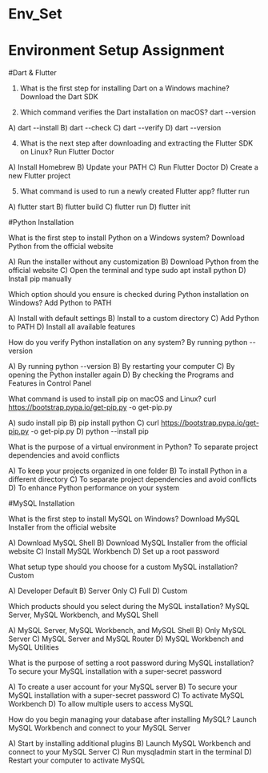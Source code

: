 # Env_Set

# Environment Setup Assignment

#Dart & Flutter

1. What is the first step for installing Dart on a Windows machine?
Download the Dart SDK


2. Which command verifies the Dart installation on macOS?
dart --version

A) dart --install
B) dart --check
C) dart --verify
D) dart --version


4. What is the next step after downloading and extracting the Flutter SDK on Linux?
 Run Flutter Doctor

A) Install Homebrew
B) Update your PATH
C) Run Flutter Doctor
D) Create a new Flutter project


5. What command is used to run a newly created Flutter app?
flutter run

A) flutter start
B) flutter build
C) flutter run
D) flutter init


#Python Installation

What is the first step to install Python on a Windows system?
 Download Python from the official website
 
A) Run the installer without any customization
B) Download Python from the official website
C) Open the terminal and type sudo apt install python
D) Install pip manually

Which option should you ensure is checked during Python installation on Windows?
Add Python to PATH

A) Install with default settings
B) Install to a custom directory
C) Add Python to PATH
D) Install all available features

How do you verify Python installation on any system?
By running python --version

A) By running python --version
B) By restarting your computer
C) By opening the Python installer again
D) By checking the Programs and Features in Control Panel

What command is used to install pip on macOS and Linux?
curl https://bootstrap.pypa.io/get-pip.py -o get-pip.py


A) sudo install pip
B) pip install python
C) curl https://bootstrap.pypa.io/get-pip.py -o get-pip.py
D) python --install pip

What is the purpose of a virtual environment in Python?
To separate project dependencies and avoid conflicts

A) To keep your projects organized in one folder
B) To install Python in a different directory
C) To separate project dependencies and avoid conflicts
D) To enhance Python performance on your system

#MySQL Installation

What is the first step to install MySQL on Windows?
Download MySQL Installer from the official website

A) Download MySQL Shell
B) Download MySQL Installer from the official website
C) Install MySQL Workbench
D) Set up a root password

What setup type should you choose for a custom MySQL installation?
Custom

A) Developer Default
B) Server Only
C) Full
D) Custom

Which products should you select during the MySQL installation?
MySQL Server, MySQL Workbench, and MySQL Shell

A) MySQL Server, MySQL Workbench, and MySQL Shell
B) Only MySQL Server
C) MySQL Server and MySQL Router
D) MySQL Workbench and MySQL Utilities

What is the purpose of setting a root password during MySQL installation?
To secure your MySQL installation with a super-secret password

A) To create a user account for your MySQL server
B) To secure your MySQL installation with a super-secret password
C) To activate MySQL Workbench
D) To allow multiple users to access MySQL

How do you begin managing your database after installing MySQL?
Launch MySQL Workbench and connect to your MySQL Server

A) Start by installing additional plugins
B) Launch MySQL Workbench and connect to your MySQL Server
C) Run mysqladmin start in the terminal
D) Restart your computer to activate MySQL
